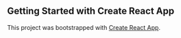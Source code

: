 ## Getting Started with Create React App

This project was bootstrapped with [Create React App](https://github.com/facebook/create-react-app).